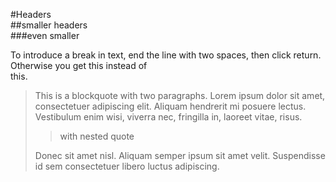 #Headers  
##smaller headers  
###even smaller  

To introduce a break in text, end the line with two spaces, then click return. Otherwise you get
this instead of  
this.


> This is a blockquote with two paragraphs. Lorem ipsum dolor sit amet,
 consectetuer adipiscing elit. Aliquam hendrerit mi posuere lectus.
 Vestibulum enim wisi, viverra nec, fringilla in, laoreet vitae, risus.  
>
>>with nested quote
>
> Donec sit amet nisl. Aliquam semper ipsum sit amet velit. Suspendisse
 id sem consectetuer libero luctus adipiscing.  

